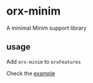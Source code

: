 # orx-minim

A minimal Minim support library

## usage

Add `orx-minim` to `orxFeatures`

Check the [example](src/demo/kotlin/DemoFFT01.kt)